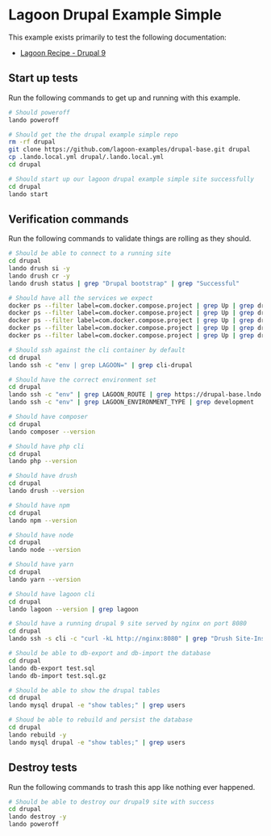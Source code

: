# Lagoon Drupal Example Simple

This example exists primarily to test the following documentation:

* [Lagoon Recipe - Drupal 9](https://docs.lando.dev/config/lagoon.html)

## Start up tests

Run the following commands to get up and running with this example.

```bash
# Should poweroff
lando poweroff

# Should get the the drupal example simple repo
rm -rf drupal
git clone https://github.com/lagoon-examples/drupal-base.git drupal
cp .lando.local.yml drupal/.lando.local.yml
cd drupal

# Should start up our lagoon drupal example simple site successfully
cd drupal
lando start
```

## Verification commands

Run the following commands to validate things are rolling as they should.

```bash
# Should be able to connect to a running site
cd drupal
lando drush si -y
lando drush cr -y
lando drush status | grep "Drupal bootstrap" | grep "Successful"

# Should have all the services we expect
docker ps --filter label=com.docker.compose.project | grep Up | grep drupalbase_nginx_1
docker ps --filter label=com.docker.compose.project | grep Up | grep drupalbase_mariadb_1
docker ps --filter label=com.docker.compose.project | grep Up | grep drupalbase_mailhog_1
docker ps --filter label=com.docker.compose.project | grep Up | grep drupalbase_php_1
docker ps --filter label=com.docker.compose.project | grep Up | grep drupalbase_cli_1

# Should ssh against the cli container by default
cd drupal
lando ssh -c "env | grep LAGOON=" | grep cli-drupal

# Should have the correct environment set
cd drupal
lando ssh -c "env" | grep LAGOON_ROUTE | grep https://drupal-base.lndo.site
lando ssh -c "env" | grep LAGOON_ENVIRONMENT_TYPE | grep development

# Should have composer
cd drupal
lando composer --version

# Should have php cli
cd drupal
lando php --version

# Should have drush
cd drupal
lando drush --version

# Should have npm
cd drupal
lando npm --version

# Should have node
cd drupal
lando node --version

# Should have yarn
cd drupal
lando yarn --version

# Should have lagoon cli
cd drupal
lando lagoon --version | grep lagoon

# Should have a running drupal 9 site served by nginx on port 8080
cd drupal
lando ssh -s cli -c "curl -kL http://nginx:8080" | grep "Drush Site-Install"

# Should be able to db-export and db-import the database
cd drupal
lando db-export test.sql
lando db-import test.sql.gz

# Should be able to show the drupal tables
cd drupal
lando mysql drupal -e "show tables;" | grep users

# Shoud be able to rebuild and persist the database
cd drupal
lando rebuild -y
lando mysql drupal -e "show tables;" | grep users
```

## Destroy tests

Run the following commands to trash this app like nothing ever happened.

```bash
# Should be able to destroy our drupal9 site with success
cd drupal
lando destroy -y
lando poweroff
```
